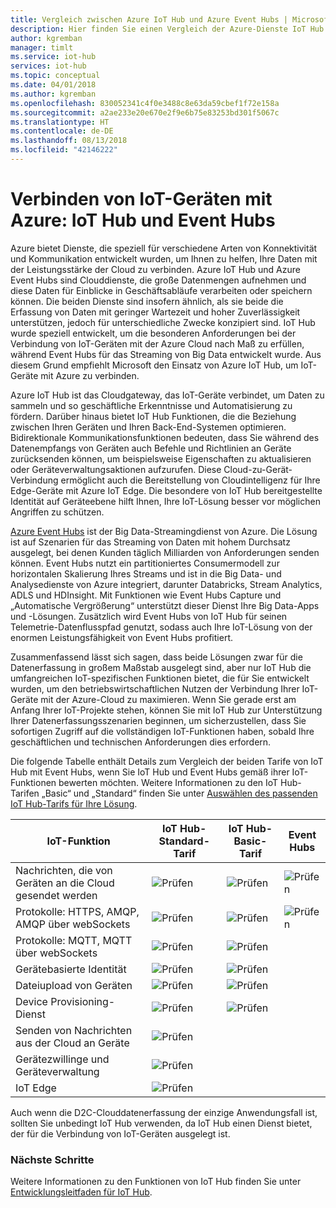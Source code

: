 ```yaml
---
title: Vergleich zwischen Azure IoT Hub und Azure Event Hubs | Microsoft Docs
description: Hier finden Sie einen Vergleich der Azure-Dienste IoT Hub und Event Hubs, wobei besonders auf Unterschiede bei den Funktionen und Anwendungsbeispiele eingegangen wird. Der Vergleich umfasst die unterstützten Protokolle, Geräteverwaltung, Überwachung, und Dateiuploads.
author: kgremban
manager: timlt
ms.service: iot-hub
services: iot-hub
ms.topic: conceptual
ms.date: 04/01/2018
ms.author: kgremban
ms.openlocfilehash: 830052341c4f0e3488c8e63da59cbef1f72e158a
ms.sourcegitcommit: a2ae233e20e670e2f9e6b75e83253bd301f5067c
ms.translationtype: HT
ms.contentlocale: de-DE
ms.lasthandoff: 08/13/2018
ms.locfileid: "42146222"
---
```

# <a name="connecting-iot-devices-to-azure-iot-hub-and-event-hubs"></a>Verbinden von IoT-Geräten mit Azure: IoT Hub und Event Hubs

Azure bietet Dienste, die speziell für verschiedene Arten von Konnektivität und Kommunikation entwickelt wurden, um Ihnen zu helfen, Ihre Daten mit der Leistungsstärke der Cloud zu verbinden. Azure IoT Hub und Azure Event Hubs sind Clouddienste, die große Datenmengen aufnehmen und diese Daten für Einblicke in Geschäftsabläufe verarbeiten oder speichern können. Die beiden Dienste sind insofern ähnlich, als sie beide die Erfassung von Daten mit geringer Wartezeit und hoher Zuverlässigkeit unterstützen, jedoch für unterschiedliche Zwecke konzipiert sind. IoT Hub wurde speziell entwickelt, um die besonderen Anforderungen bei der Verbindung von IoT-Geräten mit der Azure Cloud nach Maß zu erfüllen, während Event Hubs für das Streaming von Big Data entwickelt wurde. Aus diesem Grund empfiehlt Microsoft den Einsatz von Azure IoT Hub, um IoT-Geräte mit Azure zu verbinden.

Azure IoT Hub ist das Cloudgateway, das IoT-Geräte verbindet, um Daten zu sammeln und so geschäftliche Erkenntnisse und Automatisierung zu fördern. Darüber hinaus bietet IoT Hub Funktionen, die die Beziehung zwischen Ihren Geräten und Ihren Back-End-Systemen optimieren. Bidirektionale Kommunikationsfunktionen bedeuten, dass Sie während des Datenempfangs von Geräten auch Befehle und Richtlinien an Geräte zurücksenden können, um beispielsweise Eigenschaften zu aktualisieren oder Geräteverwaltungsaktionen aufzurufen.  Diese Cloud-zu-Gerät-Verbindung ermöglicht auch die Bereitstellung von Cloudintelligenz für Ihre Edge-Geräte mit Azure IoT Edge. Die besondere von IoT Hub bereitgestellte Identität auf Geräteebene hilft Ihnen, Ihre IoT-Lösung besser vor möglichen Angriffen zu schützen. 

[Azure Event Hubs](../event-hubs/event-hubs-what-is-event-hubs.md) ist der Big Data-Streamingdienst von Azure. Die Lösung ist auf Szenarien für das Streaming von Daten mit hohem Durchsatz ausgelegt, bei denen Kunden täglich Milliarden von Anforderungen senden können. Event Hubs nutzt ein partitioniertes Consumermodell zur horizontalen Skalierung Ihres Streams und ist in die Big Data- und Analysedienste von Azure integriert, darunter Databricks, Stream Analytics, ADLS und HDInsight. Mit Funktionen wie Event Hubs Capture und „Automatische Vergrößerung“ unterstützt dieser Dienst Ihre Big Data-Apps und -Lösungen. Zusätzlich wird Event Hubs von IoT Hub für seinen Telemetrie-Datenflusspfad genutzt, sodass auch Ihre IoT-Lösung von der enormen Leistungsfähigkeit von Event Hubs profitiert.

Zusammenfassend lässt sich sagen, dass beide Lösungen zwar für die Datenerfassung in großem Maßstab ausgelegt sind, aber nur IoT Hub die umfangreichen IoT-spezifischen Funktionen bietet, die für Sie entwickelt wurden, um den betriebswirtschaftlichen Nutzen der Verbindung Ihrer IoT-Geräte mit der Azure-Cloud zu maximieren.  Wenn Sie gerade erst am Anfang Ihrer IoT-Projekte stehen, können Sie mit IoT Hub zur Unterstützung Ihrer Datenerfassungsszenarien beginnen, um sicherzustellen, dass Sie sofortigen Zugriff auf die vollständigen IoT-Funktionen haben, sobald Ihre geschäftlichen und technischen Anforderungen dies erfordern.

Die folgende Tabelle enthält Details zum Vergleich der beiden Tarife von IoT Hub mit Event Hubs, wenn Sie IoT Hub und Event Hubs gemäß ihrer IoT-Funktionen bewerten möchten. Weitere Informationen zu den IoT Hub-Tarifen „Basic“ und „Standard“ finden Sie unter [Auswählen des passenden IoT Hub-Tarifs für Ihre Lösung](iot-hub-scaling.md).

| IoT-Funktion | IoT Hub-Standard-Tarif | IoT Hub-Basic-Tarif | Event Hubs |
| --- | --- | --- | --- |
| Nachrichten, die von Geräten an die Cloud gesendet werden | ![Prüfen][checkmark] | ![Prüfen][checkmark] | ![Prüfen][checkmark] |
| Protokolle: HTTPS, AMQP, AMQP über webSockets | ![Prüfen][checkmark] | ![Prüfen][checkmark] | ![Prüfen][checkmark] |
| Protokolle: MQTT, MQTT über webSockets | ![Prüfen][checkmark] | ![Prüfen][checkmark] |  |
| Gerätebasierte Identität | ![Prüfen][checkmark] | ![Prüfen][checkmark] |  |
| Dateiupload von Geräten | ![Prüfen][checkmark] | ![Prüfen][checkmark] |  |
| Device Provisioning-Dienst | ![Prüfen][checkmark] | ![Prüfen][checkmark] |  |
| Senden von Nachrichten aus der Cloud an Geräte | ![Prüfen][checkmark] |  |  |
| Gerätezwillinge und Geräteverwaltung | ![Prüfen][checkmark] |  |  |
| IoT Edge | ![Prüfen][checkmark] |  |  |

Auch wenn die D2C-Clouddatenerfassung der einzige Anwendungsfall ist, sollten Sie unbedingt IoT Hub verwenden, da IoT Hub einen Dienst bietet, der für die Verbindung von IoT-Geräten ausgelegt ist. 

### <a name="next-steps"></a>Nächste Schritte

Weitere Informationen zu den Funktionen von IoT Hub finden Sie unter [Entwicklungsleitfaden für IoT Hub](iot-hub-devguide.md).

<!-- This one reference link is used over and over. --robinsh -->
[checkmark]: ./media/iot-hub-compare-event-hubs/ic195031.png
